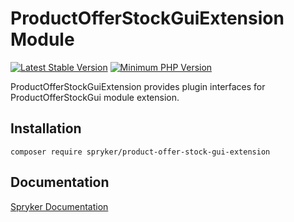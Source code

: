 # ProductOfferStockGuiExtension Module
[![Latest Stable Version](https://poser.pugx.org/spryker/product-offer-stock-gui-extension/v/stable.svg)](https://packagist.org/packages/spryker/product-offer-stock-gui-extension)
[![Minimum PHP Version](https://img.shields.io/badge/php-%3E%3D%208.0-8892BF.svg)](https://php.net/)

ProductOfferStockGuiExtension provides plugin interfaces for ProductOfferStockGui module extension.

## Installation

```
composer require spryker/product-offer-stock-gui-extension
```

## Documentation

[Spryker Documentation](https://docs.spryker.com)
